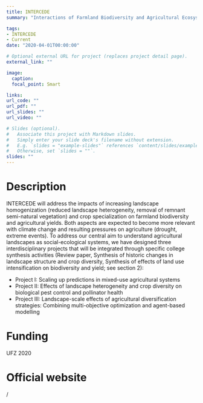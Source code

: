 ```yaml
---
title: INTERCEDE
summary: "Interactions of Farmland Biodiversity and Agricultural Ecosystem Services under Climate Change"

tags:
- INTERCEDE
- Current
date: "2020-04-01T00:00:00"

# Optional external URL for project (replaces project detail page).
external_link: ""

image:
  caption: 
  focal_point: Smart

links:
url_code: ""
url_pdf: ""
url_slides: ""
url_video: ""

# Slides (optional).
#   Associate this project with Markdown slides.
#   Simply enter your slide deck's filename without extension.
#   E.g. `slides = "example-slides"` references `content/slides/example-slides.md`.
#   Otherwise, set `slides = ""`.
slides: ""
---
```


# Description
INTERCEDE will address the impacts of increasing landscape homogenization (reduced landscape heterogeneity, removal of remnant semi-natural vegetation) and crop specialization on farmland biodiversity and agricultural yields. Both aspects are expected to become more relevant with climate change and resulting pressures on agriculture (drought, extreme events). To address our central aim to understand agricultural landscapes as social-ecological systems, we have designed three interdisciplinary projects that will be integrated through specific college synthesis activities (Review paper, Synthesis of historic changes in landscape structure and crop diversity, Synthesis of effects of land use intensification on biodiversity and yield; see section 2):

* Project I: Scaling up predictions in mixed-use agricultural systems
* Project II: Effects of landscape heterogeneity and crop diversity on biological pest control and pollinator health
* Project III: Landscape-scale effects of agricultural diversification strategies: Combining multi-objective optimization and agent-based modelling

# Funding
UFZ
2020

# Official website
/